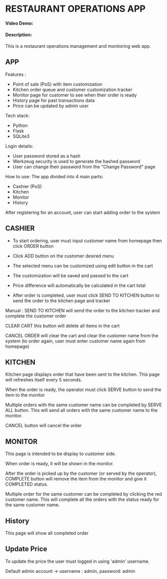 # RESTAURANT OPERATIONS APP
#### Video Demo: <url>
#### Description:

This is a restaurant operations management and monitoring web app.

APP
----------------
Features :
- Point of sale (PoS) with item customization
- Kitchen order queue and customer customization tracker
- Monitor page for customer to see when their order is ready
- History page for past transactions data
- Price can be updated by admin user

Tech stack:
- Python
- Flask
- SQLite3


Login details:
- User password stored as a hash
- Werkzeug security is used to generate the hashed password
- User can change their password from the "Change Password" page


How to use:
The app divided into 4 main parts:
- Cashier (PoS)
- Kitchen
- Monitor
- History


After registering for an account, user can start adding order to the system


CASHIER
----------------
- To start ordering, user must input customer name from homepage then click ORDER button

- Click ADD button on the customer desired menu

- The selected menu can be customized using edit button in the cart

- The customization will be saved and passed to the cart

- Price difference will automatically be calculated in the cart total

- After order is completed, user must click SEND TO KITCHEN button to send the order to the kitchen page and tracker

Manual :
SEND TO KITCHEN will send the order to the kitchen tracker and complete the customer order

CLEAR CART this button will delete all items in the cart

CANCEL ORDER will clear the cart and clear the customer name from the system (to order again, user must enter customer name again from homepage)



KITCHEN
-----------------
Kitchen page displays order that have been sent to the kitchen. This page will refreshes itself every 5 seconds.

When the order is ready, the operator must click SERVE button to send the item to the monitor

Multiple orders with the same customer name can be completed by SERVE ALL button. This will send all orders with the same customer name to the monitor.

CANCEL button will cancel the order



MONITOR
-----------------
This page is intended to be display to customer side.

When order is ready, it will be shown in the monitor.

After the order is picked up by the customer (or served by the operator), COMPLETE button will remove the item from the monitor and give it COMPLETED status.

Multiple order for the same customer can be completed by clicking the red customer name. This will complete all the orders with the status ready for the same customer name.



History
-----------------
This page will show all completed order



Update Price
-----------------
To update the price the user must logged in using 'admin' username.

Default admin account -> username : admin, password: admin
